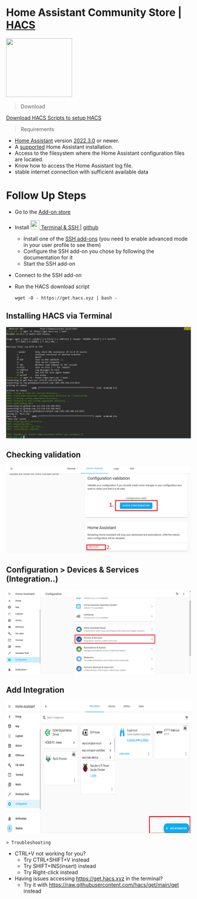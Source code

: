 # Home Assistant Community Store | <a href="https://hacs.xyz/">HACS</a>
<img src="https://assets.hacs.xyz/logo.svg" width="180px" height="160px"/>

> Download 

  <a href="https://github.com/hacs/get">Download HACS Scripts to setup HACS</a>

> Requirements

  * <a href="https://www.home-assistant.io/">Home Assistant</a> version <a href="https://my.home-assistant.io/redirect/info">2022.3.0</a> or newer.
  * A <a href="https://github.com/home-assistant/architecture/blob/master/adr/0012-define-supported-installation-method.md">supported</a> Home Assistant installation.
  * Access to the filesystem where the Home Assistant configuration files are located.
  * Know how to access the Home Assistant log file.
  * stable internet connection with sufficient available data

# Follow Up Steps

  * Go to the <a href="https://my.home-assistant.io/redirect/supervisor_store/">Add-on store</a>
  * Install <a href="http://homeassistant.local:8123/hassio/addon/core_ssh/info"><img src="https://github.com/home-assistant/addons/blob/master/ssh/icon.png" width="25px" height="25px"/> Terminal & SSH </a> | <a href="https://github.com/home-assistant/hassio-addons/tree/master/ssh">github</a>
    * Install one of the <a href="">SSH add-ons</a> (you need to enable advanced mode in your user profile to see them) 
    * Configure the SSH add-on you chose by following the documentation for it
    * Start the SSH add-on
  * Connect to the SSH add-on
  * Run the HACS download script

        wget -O - https://get.hacs.xyz | bash -
## Installing HACS via Terminal
<img src="https://github.com/SanjeevStephan/HomeAssistantOnPi/blob/main/samples_images/hacs_setup/01-installing-on-terminal.png" /> <br/>

## Checking validation
<img src="https://github.com/SanjeevStephan/HomeAssistantOnPi/blob/main/samples_images/hacs_setup/02-checking-validation-and-restart.png"/> <br/>

## Configuration > Devices & Services (Integration..)
<img src="https://github.com/SanjeevStephan/HomeAssistantOnPi/blob/main/samples_images/hacs_setup/03-configuration-integrations.png"/> <br/>

## Add Integration
<img src="https://github.com/SanjeevStephan/HomeAssistantOnPi/blob/main/samples_images/hacs_setup/04-add-integration.png" width="720px" height="360px" /> <br/>



    > Troubleshooting

  * CTRL+V not working for you?
    * Try CTRL+SHIFT+V instead
    * Try SHIFT+INS(insert) instead
    * Try Right-click instead
  * Having issues accessing https://get.hacs.xyz in the terminal?
    * Try it with https://raw.githubusercontent.com/hacs/get/main/get instead
